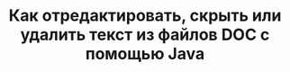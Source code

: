 ---
############################# Static ############################
layout: "auto-gen-gist"
draft: false
path: "fr/redaction/java/text/doc/"
otherformats: PDF DOT DOCX DOCM DOTX DOTM RTF XLSX XLSM XLTX XLTM XLS XLT CSV PPT PPTX  PPS POT PPSX PPTM PPSM POTM 

############################# Head ############################
head_title: "Редактировать текст DOC с помощью точной фразы/регулярного выражения в Java"
head_description: "API GroupDocs.Redactions Java позволяет разработчикам редактировать текст из PDF, DOC, DOCX, RTF, XLSX, CSV, PPT, PPTX и изображений с помощью точной фразы или регулярного выражения в Java."

############################# Header ############################
title: "Как отредактировать, скрыть или удалить текст из файлов DOC с помощью Java"
description: "Java API GroupDocs.Redactions позволяет редактировать, скрывать или удалять конфиденциальный текст из текстовых документов, рабочих листов, презентаций, PDF-файлов и изображений."

######################### Download Button #######################
button:
    enable: true

############################# About ############################
about:
    enable: true
    title: "Что такое редактирование текста?"
    content: |
       Редактирование текста — это процесс удаления конфиденциального или нежелательного текста или информации из цифровых документов, при этом остальная часть документа или параграфа, содержащего его, остается нетронутой. Редактирование помогает пользователям, а также организациям защитить свою конфиденциальную информацию, скрывая или удаляя ее без возможности восстановления. С помощью Java API GroupDocs.Redaction пользователи теперь могут редактировать, скрывать или удалять конфиденциальный текст из текстовых документов, рабочих листов, презентаций, файлов PDF и растровых изображений. API предоставляет широкий спектр возможностей и методов для редактирования частной информации в документах. Он поддерживает поиск и редактирование с использованием точного соответствия или регулярных выражений, использование текстовых (коды исключений) или графических (цветные прямоугольники) исправлений и многое другое. Так почему бы не попробовать автоматизировать процесс редактирования документов, загрузив API и изучив его основные и расширенные функции.

############################# content ############################
steps:
    enable: true
    block:
    - title_left: "Редактировать DOC точную фразу в Java"
      content_left: |
        GroupDocs.Redaction позволяет легко редактировать данные конфиденциального или частного характера из ваших документов. Самый популярный случай редактирования — удаление текста из документа.

        Следующий код можно использовать для применения текстового редактирования к определенной части документа с помощью точной фразы. Это позволяет пользователям заменять личную точную фразу «Михал Кларк» личным (или любым кодом исключения).

      title_right: "Удалить конфиденциальные данные из DOC"
      content_right: |
        * Создайте экземпляр класса [Redactor](https://apireference.groupdocs.com/redaction/java/com.groupdocs.redaction/Redactor) и загрузите файл DOC
        * Вызвать метод Redactor.apply с новым экземпляром класса ExactPhraseRedaction.
        * Вызвать метод redactor.save с объектом [ExactPhraseRedaction](https://apireference.groupdocs.com/redaction/java/com.groupdocs.redaction.redactions/ExactPhraseRedaction)
        * Вызвать метод redactor.save для сохранения изменений

      gisthash: "3202859fc19b5dfd14e8f073b70a18f8"
      gistfile: "redact_exact_phrase.java"
      
    - title_left: "Редактирование текста с учетом регистра в DOC"
      content_left: |
        В следующем примере пользователи могут выполнить точную фазу редактирования с учетом регистра, чтобы удалить или скрыть определенный фрагмент текста внутри документа. По умолчанию при поиске точной фазы не учитывается регистр.
        
      title_right: "Выполнение редактирования с учетом регистра через Java"
      content_right: |
        * Создайте экземпляр класса [Redactor](https://apireference.groupdocs.com/redaction/java/com.groupdocs.redaction/Redactor) и загрузите файл DOC
        * Вызвать метод Redactor.apply с новым экземпляром класса ExactPhraseRedaction.
        * Вызвать метод redactor.save с объектом [ExactPhraseRedaction](https://apireference.groupdocs.com/redaction/java/com.groupdocs.redaction.redactions/ExactPhraseRedaction)
        * Вызвать метод redactor.save для сохранения изменений 
        
      gisthash: "a43e3ce358f93df92373b5441bc579fb"
      gistfile: "case_sensitive_redaction.java"

    - title_left: "Редактировать текст в DOC с помощью Color Box"
      content_left: |
        Вместо того, чтобы удалять отредактированный текст или помещать туда строку, также можно поместить цветную рамку над отредактированным текстом. В этом случае совпадающий текст будет удален, а поверх отредактированного текста будет помещен цветной прямоугольник.
        
      title_right: "Используйте Color Box для удаления текста в Java"
      content_right: |
        * Создайте экземпляр класса [Redactor](https://apireference.groupdocs.com/redaction/java/com.groupdocs.redaction/Redactor) и загрузите файл DOC
        * Вызвать метод Redactor.apply с новым экземпляром класса ExactPhraseRedaction.
        * Вызвать метод redactor.save с объектом [ExactPhraseRedaction](https://apireference.groupdocs.com/redaction/java/com.groupdocs.redaction.redactions/ExactPhraseRedaction)
        * Вызвать метод redactor.save для сохранения изменений
        
      gisthash: "6d83e791388b6834a372dc90f4b455f6"
      gistfile: "redact_text_using_color_box.java"

    - title_left: "Системные Требования"
      content_left: |
       API GroupDocs.Redaction для Java поддерживаются на всех основных платформах и операционных системах. Чтобы ознакомиться с полным руководством по системным требованиям, посетите [системные требования](https://docs.groupdocs.com/redaction/java/system-requirements). Перед выполнением приведенного ниже кода убедитесь, что в вашей системе установлены следующие предварительные условия. :
        * Операционные системы: Microsoft Windows, Linux, MacOS
        * Среда разработки: NetBeans, Intellij IDEA, Eclipse и т. д.
        * Среда выполнения Java: J2SE 6.0 и выше
        * Получите последнюю версию GroupDocs.Redaction для Java от [Maven](https://repository.groupdocs.com/webapp/#/artifacts/browse/tree/General/repo/com/groupdocs/groupdocs-redaction)
        
      title_right: "Зачем использовать GroupDocs.Redaction"
      content_right: |
        * Разрешить пользователям добавлять пользовательские форматы документов и типы редакций
        * Для удаления конфиденциальной информации не требуется дополнительное программное обеспечение.
        * Возможность установить документ рендеринга диапазона страниц в формате PDF
        * Простой способ редактирования различных типов метаданных: имя автора, версия, название, тема, описание и многое другое.
         Извлечение информации о документе — тип файла, количество страниц и т. д.

demos:
    enable: true
        

more_formats:
    enable: true


back_to_top:
    enable: true
---